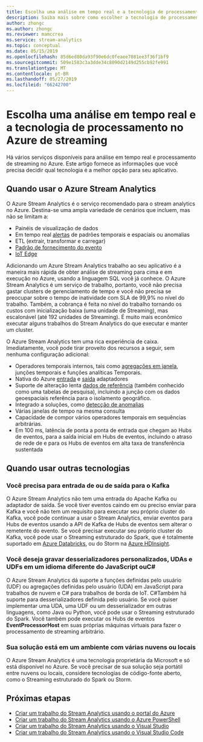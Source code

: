 ```yaml
---
title: Escolha uma análise em tempo real e a tecnologia de processamento no Azure de streaming
description: Saiba mais sobre como escolher a tecnologia de processamento de streaming para compilar seu aplicativo no Azure e análise em tempo real à direita.
author: zhongc
ms.author: zhongc
ms.reviewer: mamccrea
ms.service: stream-analytics
ms.topic: conceptual
ms.date: 05/15/2019
ms.openlocfilehash: 85d6ed80da93f90e6dc0feaee7081ee3f36f1bf9
ms.sourcegitcommit: 509e1583c3a3dde34c8090d2149d255cb92fe991
ms.translationtype: MT
ms.contentlocale: pt-BR
ms.lasthandoff: 05/27/2019
ms.locfileid: "66242700"
---
```

# <a name="choose-a-real-time-analytics-and-streaming-processing-technology-on-azure"></a>Escolha uma análise em tempo real e a tecnologia de processamento no Azure de streaming

Há vários serviços disponíveis para análise em tempo real e processamento de streaming no Azure. Este artigo fornece as informações que você precisa decidir qual tecnologia é a melhor opção para seu aplicativo.

## <a name="when-to-use-azure-stream-analytics"></a>Quando usar o Azure Stream Analytics

O Azure Stream Analytics é o serviço recomendado para o stream analytics no Azure. Destina-se uma ampla variedade de cenários que incluem, mas não se limitam a:

* Painéis de visualização de dados
* Em tempo real [alertas](stream-analytics-set-up-alerts.md) de padrões temporais e espaciais ou anomalias
* ETL (extrair, transformar e carregar)
* [Padrão de fornecimento do evento](/azure/architecture/patterns/event-sourcing)
* [IoT Edge](stream-analytics-edge.md)

Adicionando um Azure Stream Analytics trabalho ao seu aplicativo é a maneira mais rápida de obter análise de streaming para cima e em execução no Azure, usando a linguagem SQL você já conhece. O Azure Stream Analytics é um serviço de trabalho, portanto, você não precisa gastar clusters de gerenciamento de tempo e você não precisa se preocupar sobre o tempo de inatividade com SLA de 99,9% no nível do trabalho. Também, a cobrança é feita no nível do trabalho tornando os custos com inicialização baixa (uma unidade de Streaming), mas escalonável (até 192 unidades de Streaming). É muito mais econômico executar alguns trabalhos do Stream Analytics do que executar e manter um cluster.

O Azure Stream Analytics tem uma rica experiência de caixa. Imediatamente, você pode tirar proveito dos recursos a seguir, sem nenhuma configuração adicional:

* Operadores temporais internos, tais como [agregações em janela](stream-analytics-window-functions.md), junções temporais e funções analíticas Temporais.
* Nativa do Azure [entrada](stream-analytics-add-inputs.md) e [saída](stream-analytics-define-outputs.md) adaptadores
* Suporte de alteração lenta [dados de referência](stream-analytics-use-reference-data.md) (também conhecido como uma tabelas de pesquisa), incluindo a junção com os dados geoespaciais referência para o isolamento geográfico.
* Integrado a soluções, como [detecção de anomalias](stream-analytics-machine-learning-anomaly-detection.md)
* Várias janelas de tempo na mesma consulta
* Capacidade de compor vários operadores temporais em sequências arbitrárias.
* Em 100 ms, latência de ponta a ponta de entrada que chegam ao Hubs de eventos, para a saída inicial em Hubs de eventos, incluindo o atraso de rede de e para os Hubs de eventos em alta taxa de transferência sustentada

## <a name="when-to-use-other-technologies"></a>Quando usar outras tecnologias

### <a name="you-need-to-input-from-or-output-to-kafka"></a>Você precisa para entrada de ou de saída para o Kafka

O Azure Stream Analytics não tem uma entrada do Apache Kafka ou adaptador de saída. Se você tiver eventos caindo em ou preciso enviar para Kafka e você não tem um requisito para executar seu próprio cluster do Kafka, você pode continuar a usar o Stream Analytics, enviar eventos para Hubs de eventos usando a API de Kafka de Hubs de eventos sem alterar o remetente do evento. Se você precisar executar seu próprio cluster do Kafka, você pode usar o Streaming estruturado do Spark, que é totalmente suportado em [Azure Databricks](../azure-databricks/index.yml), ou do Storm na [Azure HDInsight](../hdinsight/storm/apache-storm-tutorial-get-started-linux.md).

### <a name="you-want-to-write-udfs-udas-and-custom-deserializers-in-a-language-other-than-javascript-or-c"></a>Você deseja gravar desserializadores personalizados, UDAs e UDFs em um idioma diferente do JavaScript ouC#

O Azure Stream Analytics dá suporte a funções definidas pelo usuário (UDF) ou agregações definidas pelo usuário (UDA) em JavaScript para trabalhos de nuvem e C# para trabalhos de borda de IoT. C#Também há suporte para desserializadores definida pelo usuário. Se você quiser implementar uma UDA, uma UDF ou um desserializador em outras linguagens, como Java ou Python, você pode usar o Streaming estruturado do Spark. Você também pode executar os Hubs de eventos **EventProcessorHost** em suas próprias máquinas virtuais para fazer o processamento de streaming arbitrário.

### <a name="your-solution-is-in-a-multi-cloud-or-on-premises-environment"></a>Sua solução está em um ambiente com várias nuvens ou locais

O Azure Stream Analytics é uma tecnologia proprietária da Microsoft e só está disponível no Azure. Se você precisar de sua solução seja portátil entre nuvens ou locais, considere tecnologias de código-fonte aberto, como o Streaming estruturado do Spark ou Storm.

## <a name="next-steps"></a>Próximas etapas

* [Criar um trabalho do Stream Analytics usando o portal do Azure](stream-analytics-quick-create-portal.md)
* [Criar um trabalho do Stream Analytics usando o Azure PowerShell](stream-analytics-quick-create-powershell.md)
* [Criar um trabalho do Stream Analytics usando o Visual Studio](stream-analytics-quick-create-vs.md)
* [Criar um trabalho do Stream Analytics usando o Visual Studio Code](quick-create-vs-code.md)